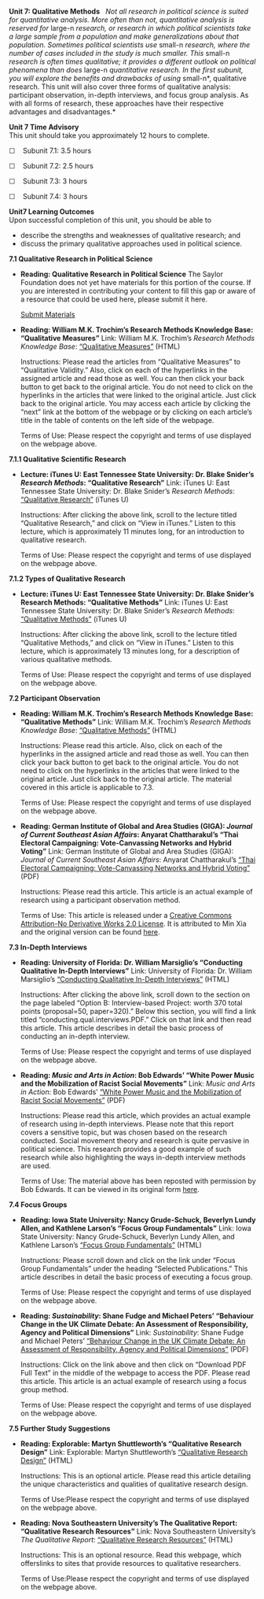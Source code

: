**Unit 7: Qualitative Methods** <span id="7"></span> 
*Not all research in political science is suited for quantitative
analysis. More often than not, quantitative analysis is reserved for*
large-n *research, or research in which political scientists take a
large sample from a population and make generalizations about that
population. Sometimes political scientists use* small-n *research, where
the number of cases included in the study is much smaller. This* small-n
*research is often times qualitative; it provides a different outlook on
political phenomena than does* large-n *quantitative research. In the
first subunit, you will explore the benefits and drawbacks of using*
small-n*, qualitative research. This unit will also cover three forms of
qualitative analysis: participant observation, in-depth interviews, and
focus group analysis. As with all forms of research, these approaches
have their respective advantages and disadvantages.*

**Unit 7 Time Advisory**  
This unit should take you approximately 12 hours to complete.  
  
 ☐    Subunit 7.1: 3.5 hours  
  
 ☐    Subunit 7.2: 2.5 hours  
  
 ☐    Subunit 7.3: 3 hours  
  
 ☐    Subunit 7.4: 3 hours

**Unit7 Learning Outcomes**  
Upon successful completion of this unit, you should be able to
-   describe the strengths and weaknesses of qualitative research; and
-   discuss the primary qualitative approaches used in political
    science.

**7.1 Qualitative Research in Political Science** <span
id="7.1"></span> 
-   **Reading: Qualitative Research in Political Science**
    The Saylor Foundation does not yet have materials for this portion
    of the course. If you are interested in contributing your content to
    fill this gap or aware of a resource that could be used here, please
    submit it here.

    [Submit Materials](/contribute/)

-   **Reading: William M.K. Trochim’s Research Methods Knowledge Base:
    “Qualitative Measures”**
    Link: William M.K. Trochim’s *Research Methods Knowledge Base*:
    [“Qualitative
    Measures”](http://www.socialresearchmethods.net/kb/qual.php)
    (HTML)  
      
     Instructions: Please read the articles from “Qualitative Measures”
    to “Qualitative Validity.” Also, click on each of the hyperlinks in
    the assigned article and read those as well. You can then click your
    back button to get back to the original article. You do not need to
    click on the hyperlinks in the articles that were linked to the
    original article. Just click back to the original article. You may
    access each article by clicking the “next” link at the bottom of the
    webpage or by clicking on each article’s title in the table of
    contents on the left side of the webpage.  
      
     Terms of Use: Please respect the copyright and terms of use
    displayed on the webpage above.

**7.1.1 Qualitative Scientific Research** <span id="7.1.1"></span> 
-   **Lecture: iTunes U: East Tennessee State University: Dr. Blake
    Snider’s *Research Methods*: “Qualitative Research”**
    Link: iTunes U: East Tennessee State University: Dr. Blake Snider’s
    *Research Methods*: [“Qualitative
    Research”](http://itunes.apple.com/hn/itunes-u/dr.-sniders-research-methods/id384931184)
    (iTunes U)  
      
     Instructions: After clicking the above link, scroll to the lecture
    titled “Qualitative Research,” and click on “View in iTunes.” Listen
    to this lecture, which is approximately 11 minutes long, for an
    introduction to qualitative research.  
      
     Terms of Use: Please respect the copyright and terms of use
    displayed on the webpage above.

**7.1.2 Types of Qualitative Research** <span id="7.1.2"></span> 
-   **Lecture: iTunes U: East Tennessee State University: Dr. Blake
    Snider’s Research Methods: “Qualitative Methods”**
    Link: iTunes U: East Tennessee State University: Dr. Blake Snider’s
    *Research Methods*: [“Qualitative
    Methods”](http://itunes.apple.com/hn/itunes-u/dr.-sniders-research-methods/id384931184)
    (iTunes U)  
      
     Instructions: After clicking the above link, scroll to the lecture
    titled “Qualitative Methods,” and click on “View in iTunes.” Listen
    to this lecture, which is approximately 13 minutes long, for a
    description of various qualitative methods.  
      
     Terms of Use: Please respect the copyright and terms of use
    displayed on the webpage above.

**7.2 Participant Observation** <span id="7.2"></span> 
-   **Reading: William M.K. Trochim’s Research Methods Knowledge Base:
    “Qualitative Methods”**
    Link: William M.K. Trochim’s *Research Methods Knowledge Base*:
    [“Qualitative
    Methods”](http://www.socialresearchmethods.net/kb/qualmeth.php)
    (HTML)  
      
     Instructions: Please read this article. Also, click on each of the
    hyperlinks in the assigned article and read those as well. You can
    then click your back button to get back to the original article. You
    do not need to click on the hyperlinks in the articles that were
    linked to the original article. Just click back to the original
    article. The material covered in this article is applicable to
    7.3.  
      
     Terms of Use: Please respect the copyright and terms of use
    displayed on the webpage above.

-   **Reading: German Institute of Global and Area Studies (GIGA):
    *Journal of Current Southeast Asian Affairs*: Anyarat Chattharakul’s
    “Thai Electoral Campaigning: Vote-Canvassing Networks and Hybrid
    Voting”**
    Link: German Institute of Global and Area Studies (GIGA): *Journal
    of Current Southeast Asian Affairs*: Anyarat Chattharakul’s [“Thai
    Electoral Campaigning: Vote-Canvassing Networks and Hybrid
    Voting”](https://resources.saylor.org/wwwresources/archived/site/wp-content/uploads/2012/01/364-387-1-PB.pdf)
    (PDF)  
      
     Instructions: Please read this article. This article is an actual
    example of research using a participant observation method.  
      
     Terms of Use: This article is released under a [Creative Commons
    Attribution-No Derivative Works 2.0
    License](http://creativecommons.org/licenses/by-nd/2.0/). It is
    attributed to Min Xia and the original version can be found
    [here](http://hup.sub.uni-hamburg.de/giga/jsaa/article/view/364/362).

**7.3 In-Depth Interviews** <span id="7.3"></span> 
-   **Reading: University of Florida: Dr. William Marsiglio’s
    “Conducting Qualitative In-Depth Interviews”**
    Link: University of Florida: Dr. William Marsiglio’s [“Conducting
    Qualitative In-Depth
    Interviews”](http://web.clas.ufl.edu/users/marsig/men.html) (HTML)  
      
     Instructions: After clicking the above link, scroll down to the
    section on the page labeled “Option B: Interview-based Project:
    worth 370 total points (proposal=50, paper=320).” Below this
    section, you will find a link titled
    “conducting.qual.interviews.PDF.” Click on that link and then read
    this article. This article describes in detail the basic process of
    conducting an in-depth interview.  
      
     Terms of Use: Please respect the copyright and terms of use
    displayed on the webpage above.

-   **Reading: *Music and Arts in Action*: Bob Edwards’ “White Power
    Music and the Mobilization of Racist Social Movements”**
    Link: *Music and Arts in Action*: Bob Edwards’ [“White Power Music
    and the Mobilization of Racist Social
    Movements”](https://resources.saylor.org/wwwresources/archived/site/wp-content/uploads/2012/01/14-70-3-PB.pdf)
    (PDF)  
      
     Instructions: Please read this article, which provides an actual
    example of research using in-depth interviews. Please note that this
    report covers a sensitive topic, but was chosen based on the
    research conducted. Social movement theory and research is quite
    pervasive in political science. This research provides a good
    example of such research while also highlighting the ways in-depth
    interview methods are used.  
      
     Terms of Use: The material above has been reposted with permission
    by Bob Edwards. It can be viewed in its original form
    [here](http://www.doaj.org/doaj?func=searchArticles&uiLanguage=en&q1=White+Power+Music+and+the+Mobilization+of+Racist+Social+Movements&f1=ti&b1=and&q2=&f2=all).

**7.4 Focus Groups** <span id="7.4"></span> 
-   **Reading: Iowa State University: Nancy Grude-Schuck, Beverlyn Lundy
    Allen, and Kathlene Larson’s “Focus Group Fundamentals”**
    Link: Iowa State University: Nancy Grude-Schuck, Beverlyn Lundy
    Allen, and Kathlene Larson’s [“Focus Group
    Fundamentals”](http://www.ageds.iastate.edu/personnel/ngrudens.html)
    (HTML)  
      
     Instructions: Please scroll down and click on the link under “Focus
    Group Fundamentals” under the heading “Selected Publications.” This
    article describes in detail the basic process of executing a focus
    group.  
      
     Terms of Use: Please respect the copyright and terms of use
    displayed on the webpage above.

-   **Reading: *Sustainability*: Shane Fudge and Michael Peters’
    “Behaviour Change in the UK Climate Debate: An Assessment of
    Responsibility, Agency and Political Dimensions”**
    Link: *Sustainability*: Shane Fudge and Michael Peters’ [“Behaviour
    Change in the UK Climate Debate: An Assessment of Responsibility,
    Agency and Political
    Dimensions”](http://www.mdpi.com/2071-1050/3/6/789/) (PDF)  
      
     Instructions: Click on the link above and then click on “Download
    PDF Full Text” in the middle of the webpage to access the PDF.
    Please read this article. This article is an actual example of
    research using a focus group method.  
      
     Terms of Use: Please respect the copyright and terms of use
    displayed on the webpage above.

**7.5 Further Study Suggestions** <span id="7.5"></span> 
-   **Reading: Explorable: Martyn Shuttleworth’s “Qualitative Research
    Design”**
    Link: Explorable: Martyn Shuttleworth’s [“Qualitative Research
    Design”](http://explorable.com/qualitative-research-design.html)
    (HTML)  
      
     Instructions: This is an optional article. Please read this article
    detailing the unique characteristics and qualities of qualitative
    research design.  
      
     Terms of Use:Please respect the copyright and terms of use
    displayed on the webpage above.

-   **Reading: Nova Southeastern University’s The Qualitative Report:
    “Qualitative Research Resources”**
    Link: Nova Southeastern University’s *The Qualitative Report*:
    [“Qualitative Research
    Resources”](http://www.nova.edu/ssss/QR/qualres.html) (HTML)  
      
     Instructions: This is an optional resource. Read this webpage,
    which offerslinks to sites that provide resources to qualitative
    researchers.  
      
     Terms of Use:Please respect the copyright and terms of use
    displayed on the webpage above.


